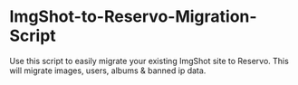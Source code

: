 # ImgShot-to-Reservo-Migration-Script
Use this script to easily migrate your existing ImgShot site to Reservo. This will migrate images, users, albums &amp; banned ip data.
